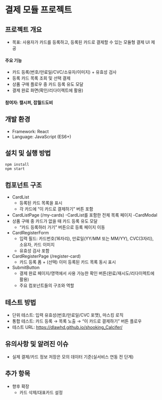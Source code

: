 # 결제 모듈 프로젝트

## 프로젝트 개요
- 목표: 사용자가 카드를 등록하고, 등록된 카드로 결제할 수 있는 모듈형 결제 UI 제공

#### 주요 기능
- 카드 등록(번호/만료일/CVC/소유자/이미지) + 유효성 검사
- 등록 카드 목록 조회 및 선택 결제
- 상품 구매 플로우 중 카드 등록 유도 모달
- 결제 완료 화면(확인/리다이렉트에 활용)

#### 참여자: 캘시퍼, 잡월드도비

## 개발 환경
- Framework: React
- Language: JavaScript (ES6+)

## 설치 및 실행 방법
```
npm install
npm start
```

## 컴포넌트 구조
- CardList
  - 등록된 카드 목록을 표시
  - 각 카드에 “이 카드로 결제하기” 버튼 포함
- CardListPage (/my-cards)
  -CardList를 포함한 전체 목록 페이지
  -CardModal
- 상품 구매 중 카드가 없을 때 카드 등록 유도 모달
  - “카드 등록하러 가기” 버튼으로 등록 페이지 이동
- CardRegisterForm
  - 입력 필드: 카드번호(16자리), 만료일(YY/MM 또는 MM/YY), CVC(3자리), 소유자, 카드 이미지
  - 유효성 검사 포함
- CardRegisterPage (/register-card)
  - 카드 등록 폼 + (선택) 이미 등록된 카드 목록 동시 표시
- SubmitButton
  - 결제 완료 페이지/영역에서 사용 가능한 확인 버튼(완료/재시도/리다이렉트에 활용)
  - 주요 컴포넌트들의 구조와 역할

## 테스트 방법
- 단위 테스트: 입력 유효성(번호/만료일/CVC 포맷), 마스킹 로직
- 통합 테스트: 카드 등록 → 목록 노출 → “이 카드로 결제하기” 버튼 플로우
- 테스트 URL: https://dlawhd.github.io/shooking_Calcifer/

## 유의사항 및 알려진 이슈
- 실제 결제/카드 정보 저장은 모의 데이터 기준(실서비스 연동 전 단계)

## 추가 항목
- 향후 확장
  - 카드 삭제/대표카드 설정
